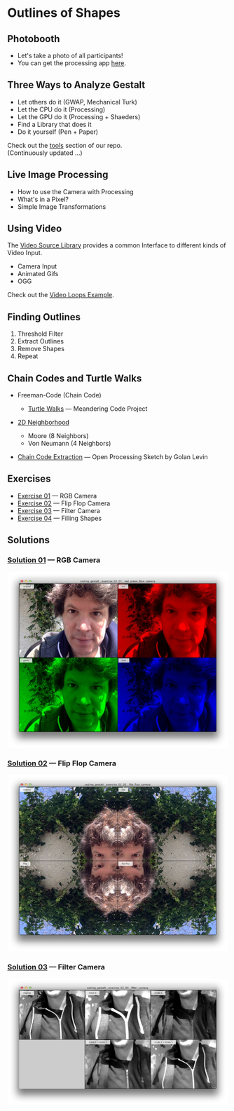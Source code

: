Outlines of Shapes
==================


## Photobooth

* Let's take a photo of all participants!
* You can get the processing app [here](https://github.com/craftoid/photobooth).


## Three Ways to Analyze Gestalt

* Let others do it (GWAP, Mechanical Turk)
* Let the CPU do it (Processing)
* Let the GPU do it (Processing + Shaeders)
* Find a Library that does it
* Do it yourself (Pen + Paper)

Check out the [tools](../tools) section of our repo.  
(Continuously updated ...)


## Live Image Processing

* How to use the Camera with Processing
* What's in a Pixel?
* Simple Image Transformations


## Using Video

The [Video Source Library](https://github.com/bitcraftlab/videosource) provides a common Interface to different kinds of Video Input.

* Camera Input
* Animated Gifs
* OGG
 
Check out the [Video Loops Example](https://github.com/bitcraftlab/videosource/tree/master/examples/video_loops).


## Finding Outlines

1. Threshold Filter
2. Extract Outlines
3. Remove Shapes
4. Repeat

## Chain Codes and Turtle Walks

* Freeman-Code (Chain Code)
  *  [Turtle Walks](https://github.com/craftoid/devart-template/blob/master/project_posts/2014-03-25-inspiration.md)  — Meandering Code Project 

* [2D Neighborhood](http://en.wikibooks.org/wiki/Cellular_Automata/Neighborhood#2D_neighborhood) 
  * Moore (8 Neighbors)
  * Von Neumann (4 Neighbors)

* [Chain Code Extraction](http://www.openprocessing.org/sketch/30018) — Open Processing Sketch by Golan Levin


## Exercises

* [Exercise 01](exercises/coding_gestalt__exercise_02_01__red_green_blue_camera) — RGB Camera
* [Exercise 02](exercises/coding_gestalt__exercise_02_02__flip_flop_camera) — Flip Flop Camera
* [Exercise 03](exercises/coding_gestalt__exercise_02_03__filter_camera) — Filter Camera
* [Exercise 04](exercises/coding_gestalt__exercise_02_04__filling_shapes) — Filling Shapes

## Solutions

### [Solution 01][] — RGB Camera
[![Solution 01 Image][]][Solution 01]


### [Solution 02][] — Flip Flop Camera
[![Solution 02 Image][]][Solution 02]

### [Solution 03][] — Filter Camera
[![Solution 03 Image][]][Solution 03]



[Solution 01]:solutions/coding_gestalt__exercise_02_01__red_green_blue_camera
[Solution 02]:solutions/coding_gestalt__exercise_02_02__flip_flop_camera
[Solution 03]:solutions/coding_gestalt__exercise_02_03__filter_camera

[Solution 01 Image]:solutions/coding_gestalt__exercise_02_01__red_green_blue_camera.jpg
[Solution 02 Image]:solutions/coding_gestalt__exercise_02_02__flip_flop_camera.jpg
[Solution 03 Image]:solutions/coding_gestalt__exercise_02_03__filter_camera.jpg




